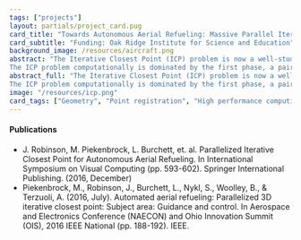 ```yaml
---
tags: ["projects"]
layout: partials/project_card.pug
card_title: "Towards Autonomous Aerial Refueling: Massive Parallel Iterative Closest Point"
card_subtitle: "Funding: Oak Ridge Institute for Science and Education"
background_image: /resources/aircraft.png
abstract: "The Iterative Closest Point (ICP) problem is now a well-studied problem that seeks to align a given query point cloud to a fixed reference point cloud.
The ICP problem computationally is dominated by the first phase, a pairwise distance minimization. The ''brute-force'' approach, an embarrassingly parallel problem amenable to GPU-acceleration.."
abstract_full: "The Iterative Closest Point (ICP) problem is now a well-studied problem that seeks to align a given query point cloud to a fixed reference point cloud.
The ICP problem computationally is dominated by the first phase, a pairwise distance minimization. The 'brute-force' approach, an embarrassingly parallel problem amenable to GPU-acceleration, involves calculating the pairwise distance from every point in the query set to every point in the reference set. This however still requires linear runtime complexity per thread, rendering the trivial solution unsuitable for e.g. real-time applications. Alternative spatial indexing data structures utilizing branch-and-bound (B&B) properties have been proposed as a means of reducing the algorithmic complexity of the ICP problem, however they were originally developed for serial applications: it is well known that direct conversion to their parallel equivalents often results in slower runtime performance than GPU-employed brute-force approaches due to frequent suboptimal memory access patterns and conditional computations. In this application-motivated effort, we propose a novel two-step method which exposes the intrinsic parallelism of the ICP problem, yet retains a number of the B&B properties. Our solution involves an O(log n) approximate search, followed by fast vectorized search we call the Delaunay Traversal, which we show empirically finishes in O(k) time on average, where k << n, and is demonstrated to generally exhibit extremely small growth factors on average. We demonstrate the superiority of our method compared to the traditional B&B and brute-force implementations using a variety of benchmark data sets, and demonstrate its usefulness in the context of Autonomous Aerial Refueling"
image: "/resources/icp.png"
card_tags: ["Geometry", "Point registration", "High performance computing"]
---
```


<div class="flex items-center px-2 py-1 bg-gray-100">
  <h4 class="font-bold bg-gray-100"> Publications </h4>
</div>
<div class="p-2 overflow-auto px-4 py-2 bg-white-100">  
  <ul class="lisc-desc text-sm space-y-2">
    <li> J. Robinson, M. Piekenbrock, L. Burchett, et. al. Parallelized Iterative Closest
  Point for Autonomous Aerial Refueling. In International Symposium on Visual
  Computing (pp. 593-602). Springer International Publishing. (2016, December) </li> 
    <li> Piekenbrock, M., Robinson, J., Burchett, L., Nykl, S., Woolley, B., & Terzuoli,
  A. (2016, July). Automated aerial refueling: Parallelized 3D iterative closest
  point: Subject area: Guidance and control. In Aerospace and Electronics Conference
  (NAECON) and Ohio Innovation Summit (OIS), 2016 IEEE National (pp. 188-192).
  IEEE. </li> 
  </ul>
</div>
